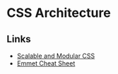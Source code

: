 # CSS Architecture

## Links
- [Scalable and Modular CSS](http://smacss.com/)
- [Emmet Cheat Sheet](https://docs.emmet.io/cheat-sheet/)